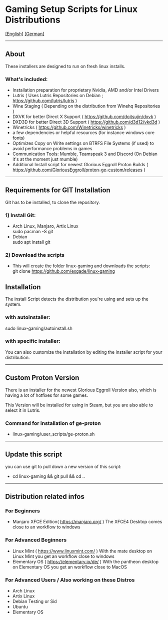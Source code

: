 # Gaming Setup Scripts for Linux Distributions
[[English]](README.md) [[German]](README_de.md)

---

## About

These installers are designed to run on fresh linux installs.

### What's included:

* Installation preparation for proprietary Nvidia, AMD and/or Intel Drivers
* Lutris ( Uses Lutris Repositories on Debian ; https://github.com/lutris/lutris )
* Wine Staging ( Depending on the distribution from Winehq Repositories )
* DXVK for better Direct X Support ( https://github.com/doitsujin/dxvk )
* DXD3D for better Direct 3D Support ( https://github.com/d3d12/vkd3d )
* Winetricks ( https://github.com/Winetricks/winetricks )
* a few dependencies or helpful resources (for instance windows core fonts)
* Optimizes Copy on Write settings on BTRFS File Systems (if used) to avoid performance problems in games
* Communication Tools: Mumble, Teamspeak 3 and Discord (On Debian it's at the moment just mumble)
* Additional Install script for newest Glorious Eggroll Proton Builds ( https://github.com/GloriousEggroll/proton-ge-custom/releases )

---

## Requirements for GIT Installation

Git has to be installed, to clone the repository.

### 1) Install Git:
* Arch Linux, Manjaro, Artix Linux  
    sudo pacman -S git
* Debian  
    sudo apt install git

### 2) Download the scripts
* This will create the folder linux-gaming and downloads the scripts:  
    git clone https://github.com/exgade/linux-gaming

## Installation

The install Script detects the distribution you're using and sets up the system.

### with autoinstaller:
sudo linux-gaming/autoinstall.sh

### with specific installer:
You can also customize the installation by editing the installer script for your distribution.

---

## Custom Proton Version

There is an installer for the newest Glorious Eggroll Version also, which is having a lot of hotfixes for some games.

This Version will be installed for using in Steam, but you are also able to select it in Lutris.

### Command for installation of ge-proton
* linux-gaming/user_scripts/ge-proton.sh

---

## Update this script

you can use git to pull down a new version of this script:

* cd linux-gaming && git pull && cd ..

---

## Distribution related infos

### For Beginners
* Manjaro XFCE Edition( https://manjaro.org/ )
  The XFCE4 Desktop comes close to an workflow to windows

### For Advanced Beginners
* Linux Mint ( https://www.linuxmint.com/ )
  With the mate desktop on Linux Mint you get an workflow close to windows
* Elementary OS ( https://elementary.io/de/ )
  With the pantheon desktop on Elementary OS you get an workflow close to MacOS

### For Advanced Users / Also working on these Distros
* Arch Linux
* Artix Linux
* Debian Testing or Sid
* Ubuntu
* Elementary OS
